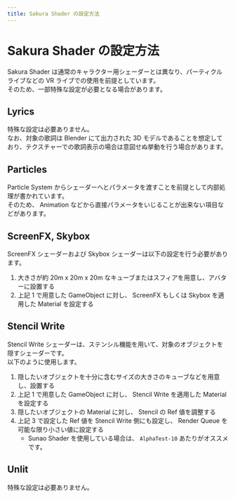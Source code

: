 ```yaml
---
title: Sakura Shader の設定方法
---
```


# Sakura Shader の設定方法

Sakura Shader は通常のキャラクター用シェーダーとは異なり、パーティクルライブなどの VR ライブでの使用を前提としています。  
そのため、一部特殊な設定が必要となる場合があります。

## Lyrics

特殊な設定は必要ありません。  
なお、対象の歌詞は Blender にて出力された 3D モデルであることを想定しており、テクスチャーでの歌詞表示の場合は意図せぬ挙動を行う場合があります。

## Particles

Particle System からシェーダーへとパラメータを渡すことを前提として内部処理が書かれています。  
そのため、 Animation などから直接パラメータをいじることが出来ない項目などがあります。

## ScreenFX, Skybox

ScreenFX シェーダーおよび Skybox シェーダーは以下の設定を行う必要があります。

1. 大きさが約 20m x 20m x 20m なキューブまたはスフィアを用意し、アバターに設置する
1. 上記 1 で用意した GameObject に対し、 ScreenFX もしくは Skybox を適用した Material を設定する

## Stencil Write

Stencil Write シェーダーは、ステンシル機能を用いて、対象のオブジェクトを隠すシェーダーです。  
以下のように使用します。

1. 隠したいオブジェクトを十分に含むサイズの大きさのキューブなどを用意し、設置する
2. 上記 1 で用意した GameObject に対し、 Stencil Write を適用した Material を設定する
3. 隠したいオブジェクトの Material に対し、 Stencil の Ref 値を調整する
4. 上記 3 で設定した Ref 値を Stencil Write 側にも設定し、 Render Queue を可能な限り小さい値に設定する
    - Sunao Shader を使用している場合は、 `AlphaTest-10` あたりがオススメです。

## Unlit

特殊な設定は必要ありません。
